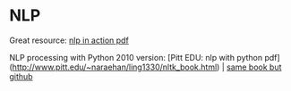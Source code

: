 # NLP

Great resource: [nlp in action pdf](https://dl.ebooksworld.ir/motoman/Natural.Language.Processing.in.Action.www.EBooksWorld.ir.pdf)

NLP processing with Python 2010 version: [Pitt EDU: nlp with python pdf] (http://www.pitt.edu/~naraehan/ling1330/nltk_book.html) | [same book but github](https://github.com/ShawnLeee/the-book/blob/master/pybooks/Natural%20Language%20Processing%20with%20Python.pdf)
